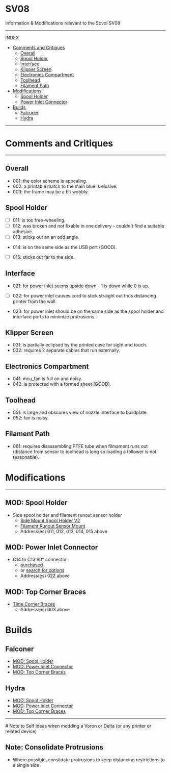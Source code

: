 # SV08
Information &amp; Modifications relevant to the Sovol SV08

---
INDEX
- [Comments and Critiques](#comments-and-critiques)
  - [Overall](#overall)
  - [Spool Holder](#spool-holder)
  - [Interface](#interface)
  - [Klipper Screen](#klipper-screen)
  - [Electronics Compartment](#electronics-compartment)
  - [Toolhead](#toolhead)
  - [Filament Path](#filament-path)
- [Modifications](#modifications)
  - [Spool Holder](#mod-spool-holder)
  - [Power Inlet Connector](#mod-power-inlet-connector)
- [Builds](#builds)
  - [Falconer](#falconer)
  - [Hydra](#hydra)

---

# Comments and Critiques
---
## Overall
- 001: the color scheme is appealing.
- 002: a printable match to the main blue is elusive.
- 003: the frame may be a bit wobbly.
## Spool Holder
- [ ] 011: is too free-wheeling.
- [ ] 012: was broken and not fixable in one delivery - couldn't find a suitable adhesive.
- [ ] 013: sticks out an an odd angle.
- 014: is on the same side as the USB port (GOOD).
- [ ] 015: sticks out far to the side.
## Interface
- 021: for power inlet seems upside down - 1 is down while 0 is up.
- [ ] 022: for power inlet causes cord to stick straight out thus distancing printer from the wall.
- 023: for power inlet should be on the same side as the spool holder and interface ports to minimize protrusions.
## Klipper Screen
- 031: is partially eclipsed by the printed case for sight and touch.
- 032: requires 2 separate cables that run externally.
## Electronics Compartment
- 041: mcu_fan is full on and noisy.
- 042: is protected with a formed sheet (GOOD).
## Toolhead
- 051: is large and obscures view of nozzle interface to buildplate.
- 052: fan is noisy.
## Filament Path
- 061: requires disassembling PTFE tube when filmament runs out (distance from sensor to toolhead is long so loading a follower is not reasonable).

# Modifications
---
## MOD: Spool Holder
- Side spool holder and filament runout sensor holder
  - [Side Mount Spool Holder V2](https://www.printables.com/model/901288-sovol-sv08-side-mount-spool-holder-v2)
  - [Filament Runout Sensor Mount](https://www.printables.com/model/919447-sv08-filament-runout-sensor-holder)
  - Address(es) 011, 012, 013, 014, 015 above
## MOD: Power Inlet Connector
- C14 to C13 90&deg; connector
  - [purchased](https://a.co/d/5RM94Rs)
  - or [search for options](https://www.amazon.com/s?k=C14+to+C13+90+degree+power+extension+adapter&i=electronics&crid=2Q3B6TUQFPUAM&sprefix=c14+to+c13+90+degree+power+extension+adapter%2Celectronics%2C81&ref=nb_sb_noss)
  - Address(es) 022 above
## MOD: Top Corner Braces
- [Time Corner Braces](https://www.printables.com/model/978613-sovol-sv08-top-corner-braces)
  - Address(es) 003 above
 
# Builds
## Falconer
- [MOD: Spool Holder](#mod-spool-holder)
- [MOD: Power Inlet Connector](#mod-power-inlet-connector)
- [MOD: Top Corner Braces](#mod-top-corner-braces)

## Hydra
- [MOD: Spool Holder](#mod-spool-holder)
- [MOD: Power Inlet Connector](#mod-power-inlet-connector)
- [MOD: Top Corner Braces](#mod-top-corner-braces)

 <hr/>
# Note to Self
Ideas when modding a Voron or Delta (or any printer or related device)

## Note: Consolidate Protrusions
- Where possible, conslidate protrusions to keep distancing restrictions to a single side
